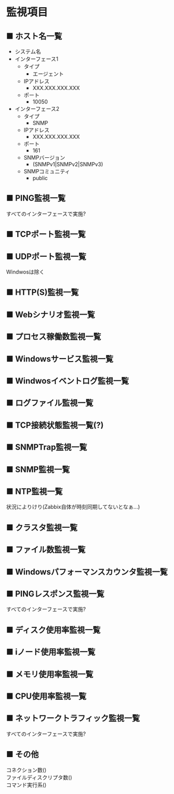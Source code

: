 # 監視項目
## ■ ホスト名一覧
- システム名
- インターフェース1
  - タイプ
    - エージェント
  - IPアドレス
    - XXX.XXX.XXX.XXX
  - ポート
    - 10050
- インターフェース2
  - タイプ
    - SNMP
  - IPアドレス
    - XXX.XXX.XXX.XXX
  - ポート
    - 161
  - SNMPバージョン
    - (SNMPv1|SNMPv2|SNMPv3)
  - SNMPコミュニティ
    - public 
## ■ PING監視一覧
すべてのインターフェースで実施?
## ■ TCPポート監視一覧
## ■ UDPポート監視一覧
Windwosは除く
## ■ HTTP(S)監視一覧
## ■ Webシナリオ監視一覧
## ■ プロセス稼働数監視一覧
## ■ Windowsサービス監視一覧
## ■ Windwosイベントログ監視一覧
## ■ ログファイル監視一覧
## ■ TCP接続状態監視一覧(?)
## ■ SNMPTrap監視一覧
## ■ SNMP監視一覧
## ■ NTP監視一覧
状況によりけり(Zabbix自体が時刻同期してないとなぁ...)
## ■ クラスタ監視一覧
## ■ ファイル数監視一覧
## ■ Windowsパフォーマンスカウンタ監視一覧
## ■ PINGレスポンス監視一覧
すべてのインターフェースで実施?
## ■ ディスク使用率監視一覧
## ■ iノード使用率監視一覧
## ■ メモリ使用率監視一覧
## ■ CPU使用率監視一覧
## ■ ネットワークトラフィック監視一覧
すべてのインターフェースで実施?
## ■ その他
コネクション数()  
ファイルディスクリプタ数()  
コマンド実行系()
